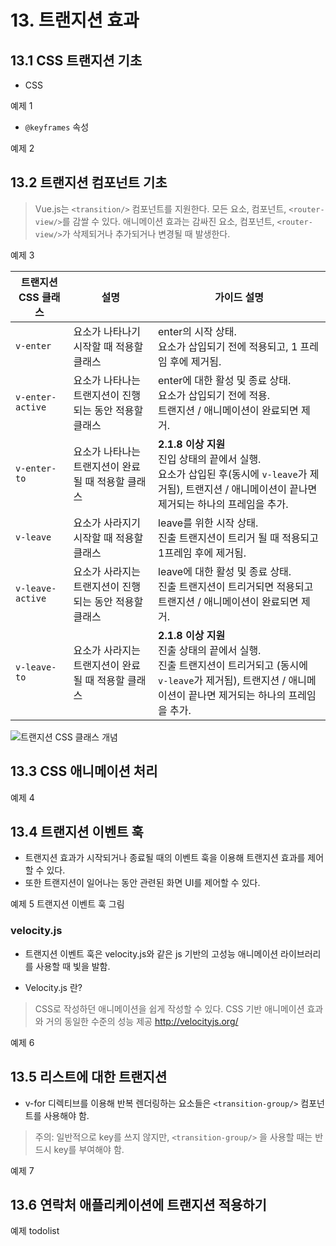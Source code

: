 
# 13. 트랜지션 효과

## 13.1 CSS 트랜지션 기초

- CSS

예제 1

- `@keyframes` 속성

예제 2

## 13.2 트랜지션 컴포넌트 기초

> Vue.js는 `<transition/>` 컴포넌트를 지원한다.
> 모든 요소, 컴포넌트, `<router-view/>`를 감쌀 수 있다.
> 애니메이션 효과는 감싸진 요소, 컴포넌트, `<router-view/>`가 삭제되거나 추가되거나 변경될 때 발생한다.

예제 3

트랜지션 CSS 클래스 | 설명 | 가이드 설명
---------|---------|---------
`v-enter` | 요소가 나타나기 시작할 때 적용할 클래스 | enter의 시작 상태.<br/>요소가 삽입되기 전에 적용되고, 1 프레임 후에 제거됨.
`v-enter-active` | 요소가 나타나는 트랜지션이 진행되는 동안 적용할 클래스 | enter에 대한 활성 및 종료 상태.<br/>요소가 삽입되기 전에 적용.<br/>트랜지션 / 애니메이션이 완료되면 제거.
`v-enter-to` | 요소가 나타나는 트랜지션이 완료될 때 적용할 클래스 | **2.1.8 이상 지원**<br/>진입 상태의 끝에서 실행.<br/>요소가 삽입된 후(동시에 `v-leave`가 제거됨), 트랜지션 / 애니메이션이 끝나면 제거되는 하나의 프레임을 추가.
`v-leave` | 요소가 사라지기 시작할 때 적용할 클래스 | leave를 위한 시작 상태.<br/>진출 트랜지션이 트리거 될 때 적용되고 1프레임 후에 제거됨.
`v-leave-active` | 요소가 사라지는 트랜지션이 진행되는 동안 적용할 클래스 | leave에 대한 활성 및 종료 상태.<br/>진출 트랜지션이 트리거되면 적용되고 트랜지션 / 애니메이션이 완료되면 제거.
`v-leave-to` | 요소가 사라지는 트랜지션이 완료될 때 적용할 클래스 | **2.1.8 이상 지원**<br/>진출 상태의 끝에서 실행.<br/>진출 트랜지션이 트리거되고 (동시에 `v-leave`가 제거됨), 트랜지션 / 애니메이션이 끝나면 제거되는 하나의 프레임을 추가.

![트랜지션 CSS 클래스 개념](https://vuejs.org/images/transition.png)


## 13.3 CSS 애니메이션 처리

예제 4

## 13.4 트랜지션 이벤트 훅

- 트랜지션 효과가 시작되거나 종료될 때의 이벤트 훅을 이용해 트랜지션 효과를 제어할 수 있다.
- 또한 트랜지션이 일어나는 동안 관련된 화면 UI를 제어할 수 있다.

예제 5
트랜지션 이벤트 훅 그림


### velocity.js

- 트랜지션 이벤트 훅은 velocity.js와 같은 js 기반의 고성능 애니메이션 라이브러리를 사용할 때 빛을 발함.

- Velocity.js 란?

> CSS로 작성하던 애니메이션을 쉽게 작성할 수 있다.
> CSS 기반 애니메이션 효과와 거의 동일한 수준의 성능 제공
> http://velocityjs.org/

예제 6


## 13.5 리스트에 대한 트랜지션

- v-for 디렉티브를 이용해 반복 렌더링하는 요소들은 `<transition-group/>` 컴포넌트를 사용해야 함.

> 주의: 일반적으로 key를 쓰지 않지만, `<transition-group/>` 을 사용할 때는 반드시 key를 부여해야 함.

예제 7

## 13.6 연락처 애플리케이션에 트랜지션 적용하기

예제 todolist